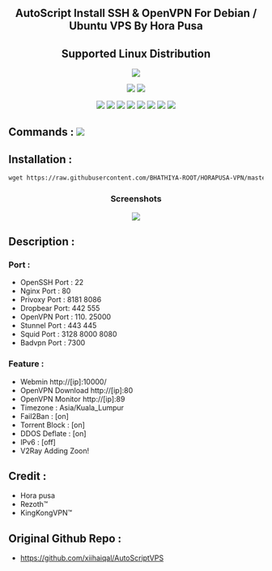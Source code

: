 <h2 align="center">AutoScript Install SSH & OpenVPN For Debian / Ubuntu VPS By Hora Pusa </h2>


<h2 align="center"> Supported Linux Distribution</h2>
<p align="center"><img src="https://www.debian.org/logos/openlogo.svg"></p>
<p align="center"><img src="https://img.shields.io/static/v1?style=for-the-badge&logo=debian&label=Debian%209&message=Stretch&color=red"> <img src="https://img.shields.io/static/v1?style=for-the-badge&logo=debian&label=Debian%2010&message=Buster&color=red"></p>

<p align="center"><img src="https://img.shields.io/badge/Service-OpenSSH-success.svg">  <img src="https://img.shields.io/badge/Service-Dropbear-success.svg">  <img src="https://img.shields.io/badge/Service-BadVPN-success.svg">  <img src="https://img.shields.io/badge/Service-Stunnel-success.svg">  <img src="https://img.shields.io/badge/Service-OpenVPN-success.svg">  <img src="https://img.shields.io/badge/Service-Squid3-success.svg">  <img   src="https://img.shields.io/badge/Service-Webmin-success.svg">   <img src="https://img.shields.io/badge/Service-Privoxy-green.svg">  


## Commands : <img src="https://img.shields.io/static/v1?style=for-the-badge&logo=powershell&label=Shell&message=Bash%20Script&color=lightgray">


## Installation :

  ```html
wget https://raw.githubusercontent.com/BHATHIYA-ROOT/HORAPUSA-VPN/master/Auto_Script && chmod +x Auto_Script && ./Auto_Script
  ```
<h3 align="center">Screenshots</h3>
<p align="center">
<img src="https://github.com/BHATHIYA-ROOT/HORAPUSA-VPN/blob/main/Snapshots/image.png?raw=true">
   </p>
   


## Description :

### Port :
* OpenSSH Port : 22
* Nginx Port   : 80
* Privoxy Port : 8181 8086
* Dropbear Port: 442 555
* OpenVPN Port : 110. 25000
* Stunnel Port : 443 445
* Squid  Port  : 3128 8000 8080
* Badvpn Port  : 7300

### Feature : 
* Webmin http://[ip]:10000/
* OpenVPN Download http://[ip]:80
* OpenVPN Monitor http://[ip]:89
* Timezone : Asia/Kuala_Lumpur
* Fail2Ban : [on]
* Torrent Block : [on]
* DDOS Deflate   : [on]
* IPv6     : [off]
* V2Ray Adding Zoon!

## Credit :
* Hora pusa
* Rezoth™
* KingKongVPN™

## Original Github Repo :
* https://github.com/xiihaiqal/AutoScriptVPS
